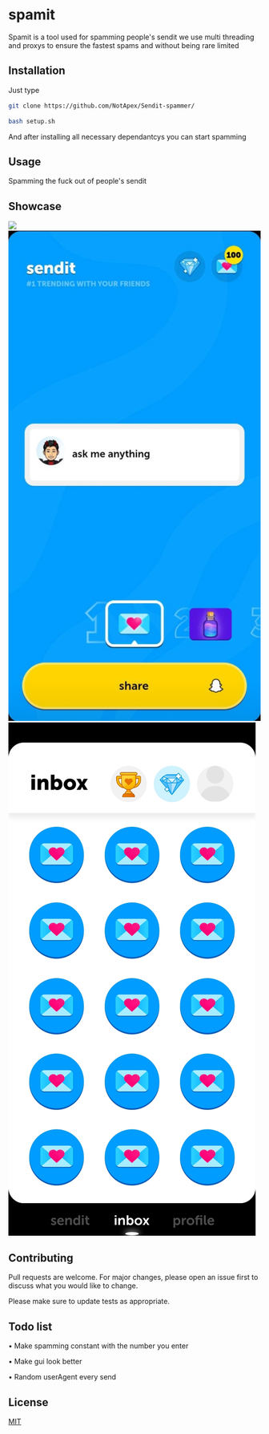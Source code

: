 # spamit

Spamit is a tool used for spamming people's sendit we use multi threading and proxys to ensure the fastest spams and without being rare limited 

## Installation

Just type 

```bash
git clone https://github.com/NotApex/Sendit-spammer/
```

```bash
bash setup.sh
```
And after installing all necessary dependantcys you can start spamming 

## Usage

Spamming the fuck out of people's sendit

## Showcase

![](https://raw.githubusercontent.com/NotApex/Sendit-spammer/main/spamit-showcase.gif)
![](https://raw.githubusercontent.com/NotApex/Sendit-spammer/main/spamit-showcase2.jpg)
![](https://raw.githubusercontent.com/NotApex/Sendit-spammer/main/spamit-showcase3.jpg)

## Contributing

Pull requests are welcome. For major changes, please open an issue first
to discuss what you would like to change.

Please make sure to update tests as appropriate.

## Todo list
• Make spamming constant with the number you enter

• Make gui look better 

• Random userAgent every send

## License

[MIT](https://choosealicense.com/licenses/mit/)
